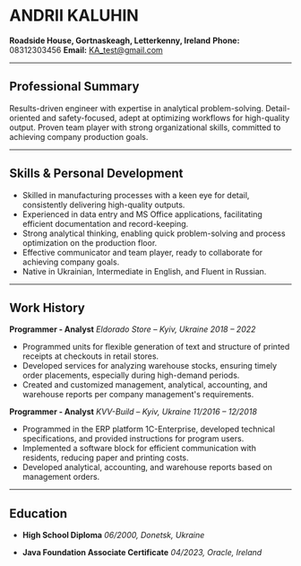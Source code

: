 # ANDRII KALUHIN

**Roadside House, Gortnaskeagh, Letterkenny, Ireland**
**Phone:** 08312303456
**Email:** KA_test@gmail.com

---

## Professional Summary
Results-driven engineer with expertise in analytical problem-solving.
Detail-oriented and safety-focused, adept at optimizing workflows for high-quality output.
Proven team player with strong organizational skills, committed to achieving company production goals.

---

## Skills & Personal Development
- Skilled in manufacturing processes with a keen eye for detail, consistently delivering high-quality outputs.
- Experienced in data entry and MS Office applications, facilitating efficient documentation and record-keeping.
- Strong analytical thinking, enabling quick problem-solving and process optimization on the production floor.
- Effective communicator and team player, ready to collaborate for achieving company goals.
- Native in Ukrainian, Intermediate in English, and Fluent in Russian.

---

## Work History

**Programmer - Analyst**
*Eldorado Store – Kyiv, Ukraine*
*2018 – 2022*
- Programmed units for flexible generation of text and structure of printed receipts at checkouts in retail stores.
- Developed services for analyzing warehouse stocks, ensuring timely order placements, especially during high-demand periods.
- Created and customized management, analytical, accounting, and warehouse reports per company management's requirements.

**Programmer - Analyst**
*KVV-Build – Kyiv, Ukraine*
*11/2016 – 12/2018*
- Programmed in the ERP platform 1C-Enterprise, developed technical specifications, and provided instructions for program users.
- Implemented a software block for efficient communication with residents, reducing paper and printing costs.
- Developed analytical, accounting, and warehouse reports based on management orders.

---

## Education
- **High School Diploma**
  *06/2000, Donetsk, Ukraine*

- **Java Foundation Associate Certificate**
  *04/2023, Oracle, Ireland*